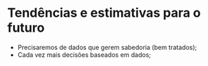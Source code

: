 # Tendências e estimativas para o futuro

- Precisaremos de dados que gerem sabedoria (bem tratados);
- Cada vez mais decisões baseados em dados;
